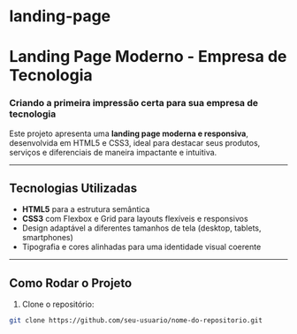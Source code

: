 # landing-page

# Landing Page Moderno - Empresa de Tecnologia

### Criando a primeira impressão certa para sua empresa de tecnologia

Este projeto apresenta uma **landing page moderna e responsiva**, desenvolvida em HTML5 e CSS3, ideal para destacar seus produtos, serviços e diferenciais de maneira impactante e intuitiva.

---

## Tecnologias Utilizadas

- **HTML5** para a estrutura semântica
- **CSS3** com Flexbox e Grid para layouts flexíveis e responsivos
- Design adaptável a diferentes tamanhos de tela (desktop, tablets, smartphones)
- Tipografia e cores alinhadas para uma identidade visual coerente

---


## Como Rodar o Projeto

1. Clone o repositório:

```bash  
git clone https://github.com/seu-usuario/nome-do-repositorio.git  
